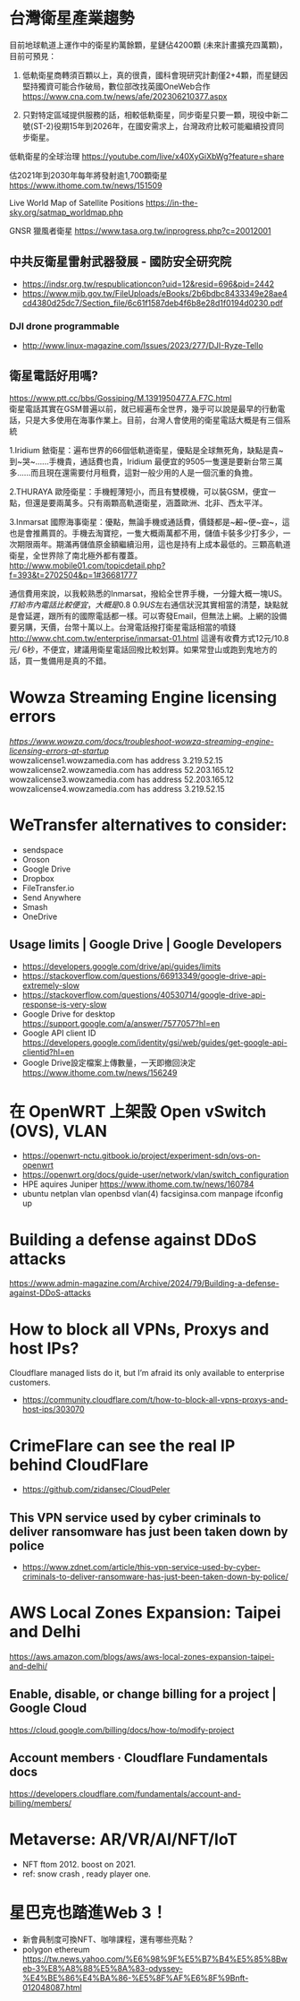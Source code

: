 # 台灣衛星產業趨勢
目前地球軌道上運作中的衛星約萬餘顆，星鏈佔4200顆 (未來計畫擴充四萬顆)，目前可預見：

1) 低軌衛星商轉須百顆以上，真的很貴，國科會現研究計劃僅2+4顆，而星鏈因堅持獨資可能合作破局，數位部改找英國OneWeb合作 https://www.cna.com.tw/news/afe/202306210377.aspx

2) 只對特定區域提供服務的話，相較低軌衛星，同步衛星只要一顆，現役中新二號(ST-2)役期15年到2026年，在國安需求上，台灣政府比較可能繼續投資同步衛星。

低軌衛星的全球治理 https://youtube.com/live/x40XyGiXbWg?feature=share

估2021年到2030年每年將發射逾1,700顆衛星 https://www.ithome.com.tw/news/151509

Live World Map of Satellite Positions https://in-the-sky.org/satmap_worldmap.php

GNSR 獵風者衛星 https://www.tasa.org.tw/inprogress.php?c=20012001

## 中共反衛星雷射武器發展 - 國防安全研究院
 - https://indsr.org.tw/respublicationcon?uid=12&resid=696&pid=2442
 - https://www.mjib.gov.tw/FileUploads/eBooks/2b6bdbc8433349e28ae4cd4380d25dc7/Section_file/6c61f1587deb4f6b8e28d1f0194d0230.pdf
### DJI drone programmable 
 - http://www.linux-magazine.com/Issues/2023/277/DJI-Ryze-Tello
## 衛星電話好用嗎?
https://www.ptt.cc/bbs/Gossiping/M.1391950477.A.F7C.html <br>
衛星電話其實在GSM普遍以前，就已經遍布全世界，幾乎可以說是最早的行動電話，只是大多使用在海事作業上。目前，台灣人會使用的衛星電話大概是有三個系統

1.Iridium 銥衛星：遍布世界的66個低軌道衛星，優點是全球無死角，缺點是貴~到~哭~......手機貴，通話費也貴，Iridium 最便宜的9505一隻還是要新台幣三萬多......而且現在還需要付月租費，這對一般少用的人是一個沉重的負擔。

2.THURAYA 歐陸衛星：手機輕薄短小，而且有雙模機，可以裝GSM，便宜一點，但還是要兩萬多。只有兩顆高軌道衛星，涵蓋歐洲、北非、西太平洋。

3.Inmarsat 國際海事衛星：優點，無論手機或通話費，價錢都是~~~超~~~便~~~宜~~~，這也是會推薦買的。手機去淘寶挖，一隻大概兩萬都不用，儲值卡裝多少打多少，一次期限兩年。期滿再儲值原金額繼續沿用，這也是持有上成本最低的。三顆高軌道衛星，全世界除了南北極外都有覆蓋。 http://www.mobile01.com/topicdetail.php?f=393&t=2702504&p=1#36681777

通信費用來說，以我較熟悉的Inmarsat，撥給全世界手機，一分鐘大概一塊US$。打給市內電話比較便宜，大概是0.8~0.9US$左右通信狀況其實相當的清楚，缺點就是會延遲，跟所有的國際電話都一樣。可以寄發Email，但無法上網。上網的設備要另購，天價，台幣十萬以上。台灣電話撥打衛星電話相當的噴錢 http://www.cht.com.tw/enterprise/inmarsat-01.html 這邊有收費方式12元/10.8元/ 6秒，不便宜，建議用衛星電話回撥比較划算。如果常登山或跑到鬼地方的話，買一隻備用是真的不錯。

# Wowza Streaming Engine licensing errors
<i>https://www.wowza.com/docs/troubleshoot-wowza-streaming-engine-licensing-errors-at-startup</i><br>
wowzalicense1.wowzamedia.com has address 3.219.52.15
wowzalicense2.wowzamedia.com has address 52.203.165.12
wowzalicense3.wowzamedia.com has address 52.203.165.12
wowzalicense4.wowzamedia.com has address 3.219.52.15

# WeTransfer alternatives to consider:
 - sendspace
 - Oroson
 - Google Drive
 - Dropbox
 - FileTransfer.io
 - Send Anywhere
 - Smash
 - OneDrive
## Usage limits | Google Drive | Google Developers
 - https://developers.google.com/drive/api/guides/limits
 - https://stackoverflow.com/questions/66913349/google-drive-api-extremely-slow
 - https://stackoverflow.com/questions/40530714/google-drive-api-response-is-very-slow
 - Google Drive for desktop https://support.google.com/a/answer/7577057?hl=en
 - Google API client ID https://developers.google.com/identity/gsi/web/guides/get-google-api-clientid?hl=en
 - Google Drive設定檔案上傳數量，一天即撤回決定 https://www.ithome.com.tw/news/156249
# 在 OpenWRT 上架設 Open vSwitch (OVS), VLAN
 - https://openwrt-nctu.gitbook.io/project/experiment-sdn/ovs-on-openwrt
 - https://openwrt.org/docs/guide-user/network/vlan/switch_configuration
 - HPE aquires Juniper https://www.ithome.com.tw/news/160784
 - ubuntu netplan vlan openbsd vlan(4)
facsiginsa.com manpage ifconfig up
# Building a defense against DDoS attacks
https://www.admin-magazine.com/Archive/2024/79/Building-a-defense-against-DDoS-attacks
# How to block all VPNs, Proxys and host IPs?
Cloudflare managed lists do it, but I’m afraid its only available to enterprise customers.
- https://community.cloudflare.com/t/how-to-block-all-vpns-proxys-and-host-ips/303070
# CrimeFlare can see the real IP behind CloudFlare
- https://github.com/zidansec/CloudPeler
## This VPN service used by cyber criminals to deliver ransomware has just been taken down by police
- https://www.zdnet.com/article/this-vpn-service-used-by-cyber-criminals-to-deliver-ransomware-has-just-been-taken-down-by-police/
# AWS Local Zones Expansion: Taipei and Delhi
https://aws.amazon.com/blogs/aws/aws-local-zones-expansion-taipei-and-delhi/
## Enable, disable, or change billing for a project | Google Cloud
https://cloud.google.com/billing/docs/how-to/modify-project
## Account members · Cloudflare Fundamentals docs
https://developers.cloudflare.com/fundamentals/account-and-billing/members/
# Metaverse: AR/VR/AI/NFT/IoT
 - NFT ftom 2012. boost on 2021.
 - ref: snow crash , ready player one.
# 星巴克也踏進Web 3！
 - 新會員制度可換NFT、咖啡課程，還有哪些亮點？
 - polygon ethereum
https://tw.news.yahoo.com/%E6%98%9F%E5%B7%B4%E5%85%8Bweb-3%E8%A8%88%E5%8A%83-odyssey-%E4%BE%86%E4%BA%86-%E5%8F%AF%E6%8F%9Bnft-012048087.html
